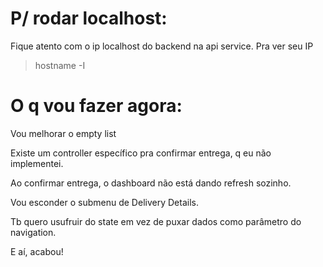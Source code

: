 # P/ rodar localhost:

Fique atento com o ip localhost do backend na api service. Pra ver seu IP

> hostname -I

# O q vou fazer agora:

Vou melhorar o empty list

Existe um controller específico pra confirmar entrega, q eu não implementei.

Ao confirmar entrega, o dashboard não está dando refresh sozinho.

Vou esconder o submenu de Delivery Details.

Tb quero usufruir do state em vez de puxar dados como parâmetro do navigation.

E aí, acabou!
